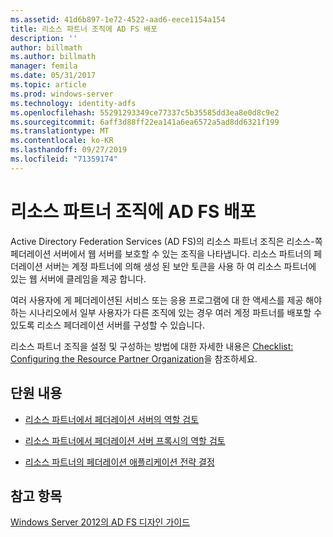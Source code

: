 ```yaml
---
ms.assetid: 41d6b897-1e72-4522-aad6-eece1154a154
title: 리소스 파트너 조직에 AD FS 배포
description: ''
author: billmath
ms.author: billmath
manager: femila
ms.date: 05/31/2017
ms.topic: article
ms.prod: windows-server
ms.technology: identity-adfs
ms.openlocfilehash: 55291293349ce77337c5b35585dd3ea8e0d8c9e2
ms.sourcegitcommit: 6aff3d88ff22ea141a6ea6572a5ad8dd6321f199
ms.translationtype: MT
ms.contentlocale: ko-KR
ms.lasthandoff: 09/27/2019
ms.locfileid: "71359174"
---
```

# <a name="deploying-ad-fs-in-the-resource-partner-organization"></a>리소스 파트너 조직에 AD FS 배포

Active Directory Federation Services \(AD FS\)의 리소스 파트너 조직은 리소스\-쪽 페더레이션 서버에서 웹 서버를 보호할 수 있는 조직을 나타냅니다. 리소스 파트너의 페더레이션 서버는 계정 파트너에 의해 생성 된 보안 토큰을 사용 하 여 리소스 파트너에 있는 웹 서버에 클레임을 제공 합니다.  
  
여러 사용자에 게 페더레이션된 서비스 또는 응용 프로그램에 대 한 액세스를 제공 해야 하는 시나리오에서 일부 사용자가 다른 조직에 있는 경우 여러 계정 파트너를 배포할 수 있도록 리소스 페더레이션 서버를 구성할 수 있습니다.  
  
리소스 파트너 조직을 설정 및 구성하는 방법에 대한 자세한 내용은 [Checklist: Configuring the Resource Partner Organization](../../ad-fs/deployment/Checklist--Configuring-the-Resource-Partner-Organization.md)을 참조하세요.  
  
## <a name="in-this-section"></a>단원 내용  
  
-   [리소스 파트너에서 페더레이션 서버의 역할 검토](Review-the-Role-of-the-Federation-Server-in-the-Resource-Partner.md)  
  
-   [리소스 파트너에서 페더레이션 서버 프록시의 역할 검토](Review-the-Role-of-the-Federation-Server-Proxy-in-the-Resource-Partner.md)  
  
-   [리소스 파트너의 페더레이션 애플리케이션 전략 결정](Determine-Your-Federated-Application-Strategy-in-the-Resource-Partner.md)  
  

## <a name="see-also"></a>참고 항목
[Windows Server 2012의 AD FS 디자인 가이드](AD-FS-Design-Guide-in-Windows-Server-2012.md)
